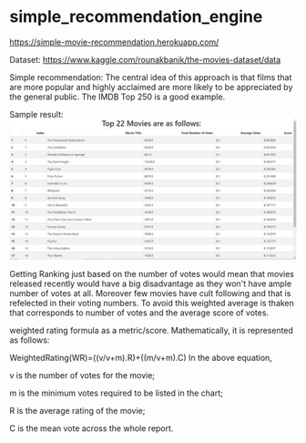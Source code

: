 # simple_recommendation_engine
https://simple-movie-recommendation.herokuapp.com/


Dataset: https://www.kaggle.com/rounakbanik/the-movies-dataset/data

Simple recommendation: The central idea of this approach is that films that are more popular and highly acclaimed are more likely to be appreciated by the general public. The      IMDB Top 250 is a good example.
 
 
 Sample result: ![Alt text](https://github.com/n-e-e-l/simple_recommendation_engine/blob/main/sample_result.JPG)


Getting Ranking just based on the number of votes would mean that movies released recently would have a big disadvantage as they won't have ample number of votes at all. Moreover few movies have cult following and that is refelected in their voting numbers. To avoid this weighted average is thaken that corresponds to number of votes and the average score of votes.

weighted rating formula as a metric/score. Mathematically, it is represented as follows:

WeightedRating(WR)=((v/v+m).R)+((m/v+m).C)
In the above equation,

v is the number of votes for the movie;

m is the minimum votes required to be listed in the chart;

R is the average rating of the movie;

C is the mean vote across the whole report.

